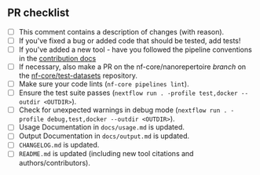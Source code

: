 <!--
# lescailab/nanorepertoire pull request

Many thanks for contributing to lescailab/nanorepertoire!

Please fill in the appropriate checklist below (delete whatever is not relevant).
These are the most common things requested on pull requests (PRs).

Remember that PRs should be made against the dev branch, unless you're preparing a pipeline release.

Learn more about contributing: [CONTRIBUTING.md](https://github.com/nf-core/nanorepertoire/tree/main/.github/CONTRIBUTING.md)
-->

## PR checklist

- [ ] This comment contains a description of changes (with reason).
- [ ] If you've fixed a bug or added code that should be tested, add tests!
- [ ] If you've added a new tool - have you followed the pipeline conventions in the [contribution docs](https://github.com/nf-core/nanorepertoire/tree/main/.github/CONTRIBUTING.md)
- [ ] If necessary, also make a PR on the nf-core/nanorepertoire _branch_ on the [nf-core/test-datasets](https://github.com/nf-core/test-datasets) repository.
- [ ] Make sure your code lints (`nf-core pipelines lint`).
- [ ] Ensure the test suite passes (`nextflow run . -profile test,docker --outdir <OUTDIR>`).
- [ ] Check for unexpected warnings in debug mode (`nextflow run . -profile debug,test,docker --outdir <OUTDIR>`).
- [ ] Usage Documentation in `docs/usage.md` is updated.
- [ ] Output Documentation in `docs/output.md` is updated.
- [ ] `CHANGELOG.md` is updated.
- [ ] `README.md` is updated (including new tool citations and authors/contributors).
